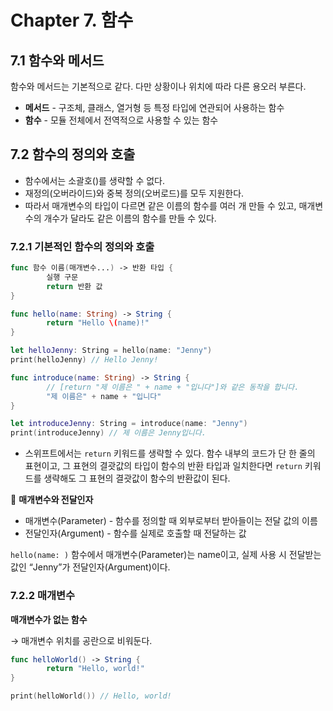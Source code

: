 # Chapter 7. 함수

## 7.1 함수와 메서드

함수와 메서드는 기본적으로 같다. 다만 상황이나 위치에 따라 다른 용오러 부른다.

- **메서드** - 구조체, 클래스, 열거형 등 특정 타입에 연관되어 사용하는 함수
- **함수** - 모듈 전체에서 전역적으로 사용할 수 있는 함수

## 7.2 함수의 정의와 호출

- 함수에서는 소괄호()를 생략할 수 없다.
- 재정의(오버라이드)와 중복 정의(오버로드)를 모두 지원한다.
- 따라서 매개변수의 타입이 다르면 같은 이름의 함수를 여러 개 만들 수 있고, 매개변수의 개수가 달라도 같은 이름의 함수를 만들 수 있다.

### 7.2.1 기본적인 함수의 정의와 호출

```swift
func 함수 이름(매개변수...) -> 반환 타입 {
        실행 구문
        return 반환 값
}
```

```swift
func hello(name: String) -> String {
        return "Hello \(name)!"
}

let helloJenny: String = hello(name: "Jenny")
print(helloJenny) // Hello Jenny!

func introduce(name: String) -> String {
        // [return "제 이름은 " + name + "입니다"]와 같은 동작을 합니다.
        "제 이름은" + name + "입니다"
}

let introduceJenny: String = introduce(name: "Jenny")
print(introduceJenny) // 제 이름은 Jenny입니다.
```

- 스위프트에서는 `return` 키워드를 생략할 수 있다. 함수 내부의 코드가 단 한 줄의 표현이고, 그 표현의 결괏값의 타입이 함수의 반환 타입과 일치한다면 `return` 키워드를 생략해도 그 표현의 결괏값이 함수의 반환값이 된다.

👀 **매개변수와 전달인자**

- 매개변수(Parameter) - 함수를 정의할 때 외부로부터 받아들이는 전달 값의 이름
- 전달인자(Argument) - 함수를 실제로 호출할 때 전달하는 값

`hello(name: )` 함수에서 매개변수(Parameter)는 name이고, 실제 사용 시 전달받는 값인 “Jenny”가 전달인자(Argument)이다.

### 7.2.2 매개변수

**매개변수가 없는 함수**

→ 매개변수 위치를 공란으로 비워둔다.

```swift
func helloWorld() -> String {
        return "Hello, world!"
}

print(helloWorld()) // Hello, world!
```
